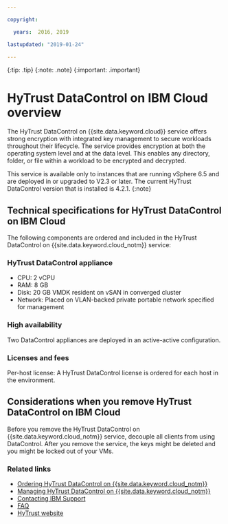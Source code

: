 ```yaml
---

copyright:

  years:  2016, 2019

lastupdated: "2019-01-24"

---
```


{:tip: .tip}
{:note: .note}
{:important: .important}

# HyTrust DataControl on IBM Cloud overview

The HyTrust DataControl on {{site.data.keyword.cloud}} service offers strong encryption with integrated key management to secure workloads throughout their lifecycle. The service provides encryption at both the operating system level and at the data level. This enables any directory, folder, or file within a workload to be encrypted and decrypted.

This service is available only to instances that are running vSphere 6.5 and are deployed in or upgraded to V2.3 or later. The current HyTrust DataControl version that is installed is 4.2.1.
{:note}

## Technical specifications for HyTrust DataControl on IBM Cloud

The following components are ordered and included in the HyTrust DataControl on {{site.data.keyword.cloud_notm}} service:

### HyTrust DataControl appliance
* CPU: 2 vCPU
* RAM: 8 GB
* Disk: 20 GB VMDK resident on vSAN in converged cluster
* Network: Placed on VLAN-backed private portable network specified for management

### High availability
Two DataControl appliances are deployed in an active-active configuration.

### Licenses and fees

Per-host license: A HyTrust DataControl license is ordered for each host in the environment.

## Considerations when you remove HyTrust DataControl on IBM Cloud

Before you remove the HyTrust DataControl on {{site.data.keyword.cloud_notm}} service, decouple all clients from using DataControl. After you remove the service, the keys might be deleted and you might be locked out of your VMs.

### Related links

* [Ordering HyTrust DataControl on {{site.data.keyword.cloud_notm}}](/docs/services/vmwaresolutions/services?topic=vmware-solutions-ordering-hytrust-datacontrol-on-ibm-cloud)
* [Managing HyTrust DataControl on {{site.data.keyword.cloud_notm}}](/docs/services/vmwaresolutions/services?topic=vmware-solutions-managing-hytrust-datacontrol-on-ibm-cloud)
* [Contacting IBM Support](/docs/services/vmwaresolutions/vmonic?topic=vmware-solutions-contacting-ibm-support)
* [FAQ](/docs/services/vmwaresolutions/vmonic?topic=vmware-solutions-general-faq-about-ibm-cloud-for-vmware-solutions)
* [HyTrust website](https://www.hytrust.com/)
